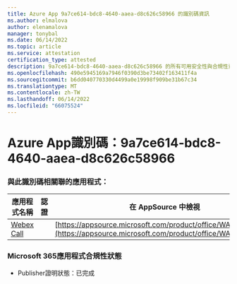 ```yaml
---
title: Azure App 9a7ce614-bdc8-4640-aaea-d8c626c58966 的識別碼資訊
ms.author: elmalova
author: elenamalova
manager: tonybal
ms.date: 06/14/2022
ms.topic: article
ms.service: attestation
certification_type: attested
description: 9a7ce614-bdc8-4640-aaea-d8c626c58966 的所有可用安全性與合規性資訊。
ms.openlocfilehash: 490e5945169a7946f0390d3be73402f163411f4a
ms.sourcegitcommit: b6dd040770330d4499a0e19998f909be31b67c34
ms.translationtype: MT
ms.contentlocale: zh-TW
ms.lasthandoff: 06/14/2022
ms.locfileid: "66075524"
---
```

# <a name="azure-app-id-9a7ce614-bdc8-4640-aaea-d8c626c58966"></a>Azure App識別碼：9a7ce614-bdc8-4640-aaea-d8c626c58966


### <a name="apps-associated-with-this-id"></a>與此識別碼相關聯的應用程式：
| **應用程式名稱** | **認證** | **在 AppSource 中檢視** |
|--------------|---------------|-----------------------|
| [Webex Call](../forward/WA200001495.md) |  | [https://appsource.microsoft.com/product/office/WA200001495](https://appsource.microsoft.com/product/office/WA200001495) |

### <a name="microsoft-365-app-compliance-status"></a>Microsoft 365應用程式合規性狀態
- Publisher證明狀態：已完成
